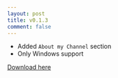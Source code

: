 ```yaml
---
layout: post
title: v0.1.3
comment: false
---
```


- Added `About my Channel` section
- Only Windows support

[Download here](https://github.com/liamyang/liamyang.github.io/releases/download/v0.1.3-alpha/0.1.3.zip)
